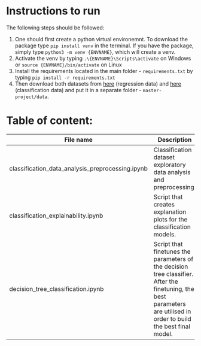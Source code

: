 # Instructions to run
The following steps should be followed:
 1) One should first create a python virtual environemnt. To download the package type `pip install venv` in the terminal. If you have the package, simply type `python3 -m venv {ENVNAME}`, which will create a venv.
 2) Activate the venv by typing `.\{ENVNAME}\Scripts\activate` on Windows or `source {ENVNAME}/bin/activate` on Linux
 3) Install the requirements located in the main folder - `requirements.txt` by typing `pip install -r requirements.txt`
 4) Then download both datasets from [here](https://archive.ics.uci.edu/ml/datasets/Productivity+Prediction+of+Garment+Employees) (regression data) and [here](https://archive.ics.uci.edu/ml/datasets/Mushroom) (classification data) and put it in a separate folder - `master-project/data`.


# Table of content:

| File name     | Description     
| ------------- | ------------- |
| classification_data_analysis_preprocessing.ipynb | Classification dataset exploratory data analysis and preprocessing. | 
| classification_explainability.ipynb | Script that creates explanation plots for the classification models.| 
|decision_tree_classification.ipynb | Script that finetunes the parameters of the decision tree classifier. After the finetuning, the best parameters are utilised in order to build the best final model. |

